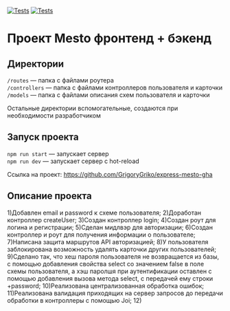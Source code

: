 [![Tests](../../actions/workflows/tests-13-sprint.yml/badge.svg)](../../actions/workflows/tests-13-sprint.yml) [![Tests](../../actions/workflows/tests-14-sprint.yml/badge.svg)](../../actions/workflows/tests-14-sprint.yml)
# Проект Mesto фронтенд + бэкенд


## Директории

`/routes` — папка с файлами роутера  
`/controllers` — папка с файлами контроллеров пользователя и карточки   
`/models` — папка с файлами описания схем пользователя и карточки  
  
Остальные директории вспомогательные, создаются при необходимости разработчиком

## Запуск проекта

`npm run start` — запускает сервер   
`npm run dev` — запускает сервер с hot-reload

Ссылка на проект: https://github.com/GrigoryGriko/express-mesto-gha

## Описание проекта

1)Добавлен email и password к схеме пользователя;
2)Доработан контроллер createUser;
3)Создан контроллер login;
4)Создан роут для логина и регистрации;
5)Сделан мидлвэр для авторизации;
6)Создан контроллер и роут для получения информации о пользователе;
7)Написана защита маршрутов API авторизацией;
8)У пользователя заблокирована возможность удалять карточки других пользователей;
9)Сделано так, что хеш пароля пользователя не возвращается из базы, с помощью добавления свойства select со значением false в поле схемы пользователя, а хэш паролшя при аутентификации оставлен с помощью добавления вызова метода select, с передачей ему строки +password;
10)Реализована централизованная обработка ошибок;
11)Реализована валидация приходящих на сервер запросов до передачи обработки в контроллеры с помощью Joi;
12)
